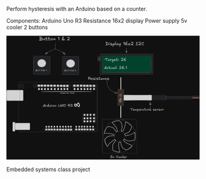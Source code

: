 Perform hysteresis with an Arduino based on a counter.

Components:
Arduino Uno R3
Resistance
16x2 display
Power supply
5v cooler
2 buttons

![alt text](image.png)

Embedded systems class project